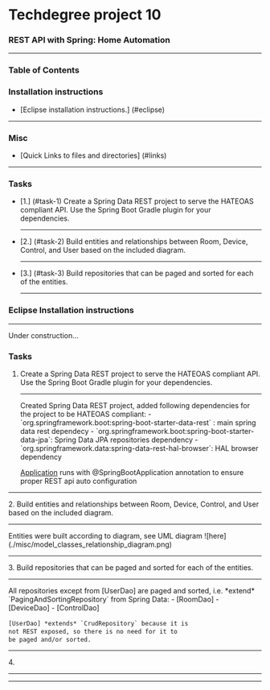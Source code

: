 # Techdegree project 10
### REST API with Spring: Home Automation
<hr>

### Table of Contents
### Installation instructions
* [Eclipse installation instructions.] (#eclipse)

<hr>

### Misc
- [Quick Links to files and directories] (#links)

<hr>

### Tasks
* [1.] (#task-1)
    Create a Spring Data REST project to serve the HATEOAS compliant API. 
    Use the Spring Boot Gradle plugin for your dependencies.
    <hr>
* [2.] (#task-2)
    Build entities and relationships between Room, Device, Control, and User 
    based on the included diagram.
    <hr>
* [3.] (#task-3)
    Build repositories that can be paged and sorted 
    for each of the entities.
    <hr>

<!--Links-->

<!--External Links-->

<!--Properties files-->
[initial_project_files]:
    initial-project-files "directory with initial project files from Treeshouse"
[build.gradle]:
    ./build.gradle "Gradle configuration file: build.gradle"
[application.properties]:
    ./src/main/resources/application.properties "Spring Application properties file ./src/main/resources/application.properties"
[rest-messages.properties]:
    ./src/main/resources/rest-messages.properties "File w REST messages, describing our API ./src/main/resources/rest-messages.properties"

<!--Misc-->
<!--
    [model_classes_relationship_diagram.png]:
    ./misc/model_classes_relationship_diagram.png "./misc/model_classes_relationship_diagram.png"
 -->

<!--Java Classes-->
[CustomUserDetailsService]:
    ./src/main/java/com/teamtreehouse/home/service/CustomUserDetailsService.java "./src/main/java/com/teamtreehouse/home/service/CustomUserDetailsService.java"
[Application]:
    ./src/main/java/com/teamtreehouse/home/Application.java "./src/main/java/com/teamtreehouse/home/Application.java"
[BaseEntity]:
    ./src/main/java/com/teamtreehouse/home/model/BaseEntity.java "./src/main/java/com/teamtreehouse/home/model/BaseEntity.java"
[Device]:
    ./src/main/java/com/teamtreehouse/home/model/Device.java "./src/main/java/com/teamtreehouse/home/model/Device.java"
[Control]:
    ./src/main/java/com/teamtreehouse/home/model/Control.java "./src/main/java/com/teamtreehouse/home/model/Control.java"
[User]:
    ./src/main/java/com/teamtreehouse/home/model/User.java "./src/main/java/com/teamtreehouse/home/model/User.java"
[Room]:
    ./src/main/java/com/teamtreehouse/home/model/Room.java "./src/main/java/com/teamtreehouse/home/model/Room.java"
[DataLoader]:
    ./src/main/java/com/teamtreehouse/home/DataLoader.java "./src/main/java/com/teamtreehouse/home/DataLoader.java"
[ControlDao]:
    ./src/main/java/com/teamtreehouse/home/dao/ControlDao.java "./src/main/java/com/teamtreehouse/home/dao/ControlDao.java"
[DeviceDao]:
    ./src/main/java/com/teamtreehouse/home/dao/DeviceDao.java "./src/main/java/com/teamtreehouse/home/dao/DeviceDao.java"
[UserDao]:
    ./src/main/java/com/teamtreehouse/home/dao/UserDao.java "./src/main/java/com/teamtreehouse/home/dao/UserDao.java"
[RoomDao]:
    ./src/main/java/com/teamtreehouse/home/dao/RoomDao.java "./src/main/java/com/teamtreehouse/home/dao/RoomDao.java"
[RestConfig]:
    ./src/main/java/com/teamtreehouse/home/config/RestConfig.java "./src/main/java/com/teamtreehouse/home/config/RestConfig.java"
[WebSecurityConfiguration]:
    ./src/main/java/com/teamtreehouse/home/config/WebSecurityConfiguration.java "./src/main/java/com/teamtreehouse/home/config/WebSecurityConfiguration.java"



### Eclipse Installation instructions
<hr> <a id="eclipse"></a>
Under construction...




### Tasks
1. <a id="task-1"></a>
    Create a Spring Data REST project to serve the HATEOAS compliant API. 
    Use the Spring Boot Gradle plugin for your dependencies.
    <hr>
    Created Spring Data REST project, added following dependencies for
    the project to be HATEOAS compliant:
    - `org.springframework.boot:spring-boot-starter-data-rest`
       : main spring data rest dependecy
    - `org.springframework.boot:spring-boot-starter-data-jpa`:
       Spring Data JPA repositories dependency
    - `org.springframework.data:spring-data-rest-hal-browser`:
      HAL browser dependency

    [Application] runs with @SpringBootApplication annotation to
    ensure proper REST api auto configuration
<hr>
2. <a id="task-2"></a>
    Build entities and relationships between Room, Device, Control, and User 
    based on the included diagram.
    <hr>
    Entities were built according to diagram, see 
    UML diagram 
    ![here](./misc/model_classes_relationship_diagram.png)
<hr>
3. <a id="task-3"></a>
    Build repositories that can be paged and sorted 
    for each of the entities.
    <hr>
    All repositories except from [UserDao] 
    are paged and sorted, i.e. *extend* 
    `PagingAndSortingRepository` from Spring Data:
    - [RoomDao]
    - [DeviceDao]
    - [ControlDao]

    [UserDao] *extends* `CrudRepository` because it is
    not REST exposed, so there is no need for it to
    be paged and/or sorted.
<hr>
4. <a id="task-4"></a>
    <hr>
<hr>

